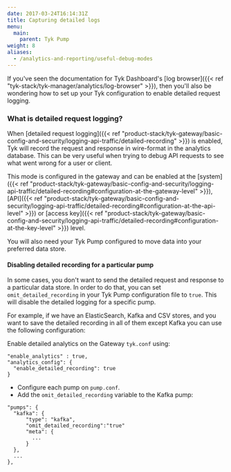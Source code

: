 ```yaml
---
date: 2017-03-24T16:14:31Z
title: Capturing detailed logs
menu:
  main:
    parent: Tyk Pump
weight: 8
aliases:
  - /analytics-and-reporting/useful-debug-modes
---
```


If you've seen the documentation for Tyk Dashboard's [log browser]({{< ref "tyk-stack/tyk-manager/analytics/log-browser" >}}), then you'll also be wondering how to set up your Tyk configuration to enable detailed request logging.

### What is detailed request logging?

When [detailed request logging]({{< ref "product-stack/tyk-gateway/basic-config-and-security/logging-api-traffic/detailed-recording" >}}) is enabled, Tyk will record the request and response in wire-format in the analytics database. This can be very useful when trying to debug API requests to see what went wrong for a user or client.

This mode is configured in the gateway and can be enabled at the [system]({{< ref "product-stack/tyk-gateway/basic-config-and-security/logging-api-traffic/detailed-recording#configuration-at-the-gateway-level" >}}), [API]({{< ref "product-stack/tyk-gateway/basic-config-and-security/logging-api-traffic/detailed-recording#configuration-at-the-api-level" >}}) or [access key]({{< ref "product-stack/tyk-gateway/basic-config-and-security/logging-api-traffic/detailed-recording#configuration-at-the-key-level" >}}) level.

You will also need your Tyk Pump configured to move data into your preferred data store.

#### Disabling detailed recording for a particular pump

In some cases, you don't want to send the detailed request and response to a particular data store.
In order to do that, you can set `omit_detailed_recording` in your Tyk Pump configuration file to `true`. This will disable the detailed logging for a specific pump.

For example, if we have an ElasticSearch, Kafka and CSV stores, and you want to save the detailed recording in all of them except Kafka you can use the following configuration:

Enable detailed analytics on the Gateway `tyk.conf` using:

```{.copyWrapper}
"enable_analytics" : true,
"analytics_config": {
  "enable_detailed_recording": true
}
```

- Configure each pump on `pump.conf`.
- Add the `omit_detailed_recording` variable to the Kafka pump:

```{.copyWrapper}
"pumps": {
  "kafka": {
      "type": "kafka",
      "omit_detailed_recording":"true"
      "meta": {
        ...
      }
  },
  ...
},
```
